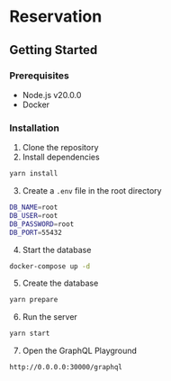 # Reservation

## Getting Started

### Prerequisites

- Node.js v20.0.0
- Docker

### Installation

1. Clone the repository
2. Install dependencies

```bash
yarn install
```

3. Create a `.env` file in the root directory

```bash
DB_NAME=root
DB_USER=root
DB_PASSWORD=root
DB_PORT=55432
```

4. Start the database

```bash
docker-compose up -d
```

5. Create the database
```bash
yarn prepare
```
6. Run the server

```bash
yarn start
```

7. Open the GraphQL Playground

```bash
http://0.0.0.0:30000/graphql
```

